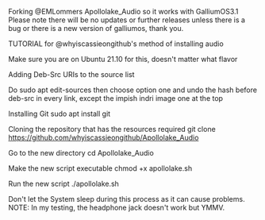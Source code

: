 Forking @EMLommers Apollolake_Audio so it works with GalliumOS3.1
Please note there will be no updates or further releases unless there is a bug or there is a new version of galliumos, thank you.

TUTORIAL for @whyiscassieongithub's method of installing audio

Make sure you are on Ubuntu 21.10 for this, doesn't matter what flavor

Adding Deb-Src URIs to the source list

Do sudo apt edit-sources
then choose option one and undo the hash before deb-src in every link, except the impish indri image one at the top

Installing Git
sudo apt install git

Cloning the repository that has the resources required
git clone https://github.com/whyiscassieongithub/Apollolake_Audio

Go to the new directory
cd Apollolake_Audio

Make the new script executable
chmod +x apollolake.sh

Run the new script
./apollolake.sh

Don't let the System sleep during this process as it can cause problems.
NOTE: In my testing, the headphone jack doesn't work but YMMV.
